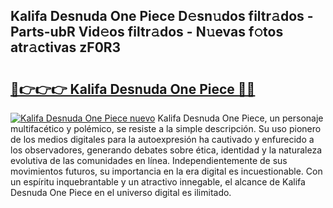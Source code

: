 ## Kalifa Desnuda One Piece D𝚎sn𝚞dos filtr𝚊dos - Parts-ubR Vid𝚎os filtr𝚊dos - N𝚞evas f𝚘tos atr𝚊ctivas zF0R3

# <h2><a href="http://mb0r2e.tromn.icu/?c=Kalifa+Desnuda+One+Piece">🔗👉👉👉 Kalifa Desnuda One Piece 🔗🔗</a></h2>

[![Kalifa Desnuda One Piece nuevo](https://i.imgur.com/pEAQMta.gif)](http://mb0r2e.tromn.icu/?c=Kalifa+Desnuda+One+Piece)
Kalifa Desnuda One Piece, un personaje multifacético y polémico, se resiste a la simple descripción. Su uso pionero de los medios digitales para la autoexpresión ha cautivado y enfurecido a los observadores, generando debates sobre ética, identidad y la naturaleza evolutiva de las comunidades en línea. Independientemente de sus movimientos futuros, su importancia en la era digital es incuestionable. Con un espíritu inquebrantable y un atractivo innegable, el alcance de Kalifa Desnuda One Piece en el universo digital es ilimitado.
